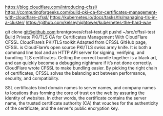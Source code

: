 https://blog.cloudflare.com/introducing-cfssl/
https://computingforgeeks.com/build-pki-ca-for-certificates-management-with-cloudflare-cfssl/
https://kubernetes.io/docs/tasks/tls/managing-tls-in-a-cluster/
https://github.com/kelseyhightower/kubernetes-the-hard-way

git clone git@github.com:brentgroves/cfssl-test.git
pushd ~/src/cffssl-test
Build Private PKI/TLS CA for Certificates Management With CloudFlare CFSSL
CloudFlare’s PKI/TLS toolkit
Adapted from CFSSL GitHub page, CFSSL is CloudFlare’s open source PKI/TLS swiss army knife. It is both a command line tool and an HTTP API server for signing, verifying, and bundling TLS certificates. Getting the correct bundle together is a black art, and can quickly become a debugging nightmare if it’s not done correctly. CloudFlare wrote CFSSL to make bundling easier. By picking the right chain of certificates, CFSSL solves the balancing act between performance, security, and compatibility.

SSL certificates bind domain names to server names, and company names to locations thus forming the core of trust on the web by assuring the identity of websites. In other words, the certificate contains the server name, the trusted certificate authority (CA) that vouches for the authenticity of the certificate, and the server’s public encryption key.